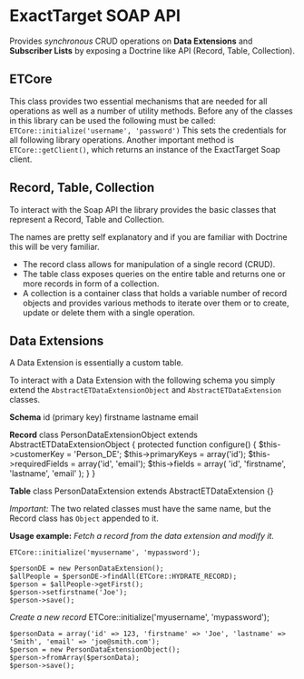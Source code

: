 ExactTarget SOAP API
====================

Provides *synchronous* CRUD operations on **Data Extensions** and **Subscriber Lists** by exposing a Doctrine like API (Record, Table, Collection).

ETCore
------
This class provides two essential mechanisms that are needed for all operations as well as a number of utility methods.
Before any of the classes in this library can be used the following must be called:
`ETCore::initialize('username', 'password')`
This sets the credentials for all following library operations.
Another important method is `ETCore::getClient()`, which returns an instance of the ExactTarget Soap client.

Record, Table, Collection
-------------------------
To interact with the Soap API the library provides the basic classes that represent a Record, Table and Collection.

The names are pretty self explanatory and if you are familiar with Doctrine this will be very familiar.

* The record class allows for manipulation of a single record (CRUD).
* The table class exposes queries on the entire table and returns one or more records in form of a collection.
* A collection is a container class that holds a variable number of record objects and provides various methods to iterate over them or to create, update or delete them with a single operation.

Data Extensions
---------------
A Data Extension is essentially a custom table.

To interact with a Data Extension with the following schema you simply extend the `AbstractETDataExtensionObject` and `AbstractETDataExtension` classes.

**Schema**
    id (primary key)
    firstname
    lastname
    email

**Record**
    class PersonDataExtensionObject extends AbstractETDataExtensionObject
    {
        protected function configure()
        {
            $this->customerKey = 'Person_DE';
            $this->primaryKeys = array('id');
            $this->requiredFields = array('id', 'email');
            $this->fields = array(
                'id',
                'firstname',
                'lastname',
                'email'
            );
        }
    }

**Table**
    class PersonDataExtension extends AbstractETDataExtension
    {}

*Important:* The two related classes must have the same name, but the Record class has `Object` appended to it.

**Usage example:**
*Fetch a record from the data extension and modify it.*

    ETCore::initialize('myusername', 'mypassword');
    
    $personDE = new PersonDataExtension();
    $allPeople = $personDE->findAll(ETCore::HYDRATE_RECORD);
    $person = $allPeople->getFirst();
    $person->setfirstname('Joe');
    $person->save();

*Create a new record*
    ETCore::initialize('myusername', 'mypassword');
    
    $personData = array('id' => 123, 'firstname' => 'Joe', 'lastname' => 'Smith', 'email' => 'joe@smith.com');
    $person = new PersonDataExtensionObject();
    $person->fromArray($personData);
    $person->save();
    